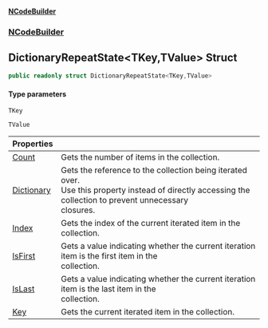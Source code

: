 #### [NCodeBuilder](index.md 'index')
### [NCodeBuilder](NCodeBuilder.md 'NCodeBuilder')

## DictionaryRepeatState<TKey,TValue> Struct

```csharp
public readonly struct DictionaryRepeatState<TKey,TValue>
```
#### Type parameters

<a name='NCodeBuilder.DictionaryRepeatState_TKey,TValue_.TKey'></a>

`TKey`

<a name='NCodeBuilder.DictionaryRepeatState_TKey,TValue_.TValue'></a>

`TValue`

| Properties | |
| :--- | :--- |
| [Count](NCodeBuilder.DictionaryRepeatState_TKey,TValue_.Count.md 'NCodeBuilder.DictionaryRepeatState<TKey,TValue>.Count') | Gets the number of items in the collection. |
| [Dictionary](NCodeBuilder.DictionaryRepeatState_TKey,TValue_.Dictionary.md 'NCodeBuilder.DictionaryRepeatState<TKey,TValue>.Dictionary') | Gets the reference to the collection being iterated over.<br/>Use this property instead of directly accessing the collection to prevent unnecessary<br/>closures. |
| [Index](NCodeBuilder.DictionaryRepeatState_TKey,TValue_.Index.md 'NCodeBuilder.DictionaryRepeatState<TKey,TValue>.Index') | Gets the index of the current iterated item in the collection. |
| [IsFirst](NCodeBuilder.DictionaryRepeatState_TKey,TValue_.IsFirst.md 'NCodeBuilder.DictionaryRepeatState<TKey,TValue>.IsFirst') | Gets a value indicating whether the current iteration item is the first item in the<br/>collection. |
| [IsLast](NCodeBuilder.DictionaryRepeatState_TKey,TValue_.IsLast.md 'NCodeBuilder.DictionaryRepeatState<TKey,TValue>.IsLast') | Gets a value indicating whether the current iteration item is the last item in the<br/>collection. |
| [Key](NCodeBuilder.DictionaryRepeatState_TKey,TValue_.Key.md 'NCodeBuilder.DictionaryRepeatState<TKey,TValue>.Key') | Gets the current iterated item in the collection. |
